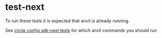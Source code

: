 # test-next

To run these tests it is expected that anvil is already running.

See [circle config sdk-next tests](../../../.circleci/config.yml) for which anvil commands you should run
